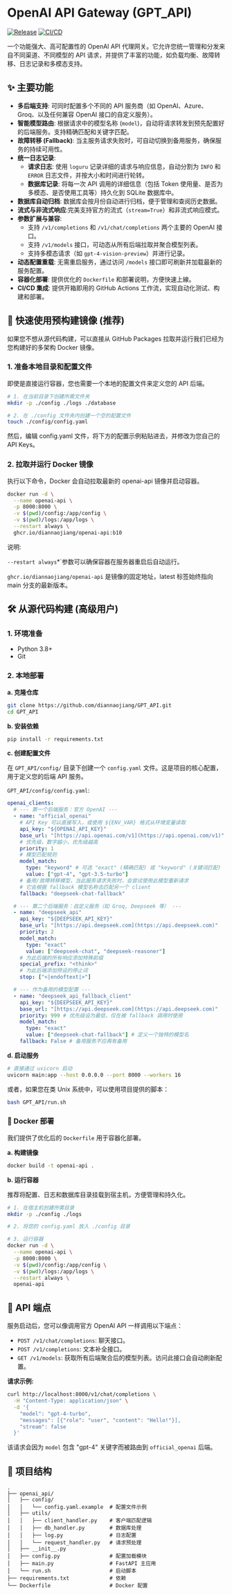 # OpenAI API Gateway (GPT_API)

[![Release](https://img.shields.io/github/v/release/diannaojiang/GPT_API)](https://github.com/diannaojiang/GPT_API/releases) [![CI/CD](https://github.com/diannaojiang/GPT_API/actions/workflows/ci.yml/badge.svg)](https://github.com/diannaojiang/GPT_API/actions/workflows/ci.yml)

一个功能强大、高可配置性的 OpenAI API 代理网关。它允许您统一管理和分发来自不同渠道、不同模型的 API 请求，并提供了丰富的功能，如负载均衡、故障转移、日志记录和多模态支持。

## ✨ 主要功能

- **多后端支持**: 可同时配置多个不同的 API 服务商（如 OpenAI、Azure、Groq、以及任何兼容 OpenAI 接口的自定义服务）。
- **智能模型路由**: 根据请求中的模型名称 (`model`)，自动将请求转发到预先配置好的后端服务。支持精确匹配和关键字匹配。
- **故障转移 (Fallback)**: 当主服务请求失败时，可自动切换到备用服务，确保服务的持续可用性。
- **统一日志记录**:
    - **请求日志**: 使用 `loguru` 记录详细的请求与响应信息，自动分割为 `INFO` 和 `ERROR` 日志文件，并按大小和时间进行轮转。
    - **数据库记录**: 将每一次 API 调用的详细信息（包括 Token 使用量、是否为多模态、是否使用工具等）持久化到 SQLite 数据库中。
- **数据库自动归档**: 数据库会按月份自动进行归档，便于管理和查阅历史数据。
- **流式与非流式响应**:完美支持官方的流式（`stream=True`）和非流式响应模式。
- **参数扩展与兼容**:
    - 支持 `/v1/completions` 和 `/v1/chat/completions` 两个主要的 OpenAI 接口。
    - 支持 `/v1/models` 接口，可动态从所有后端拉取并聚合模型列表。
    - 支持多模态请求（如 `gpt-4-vision-preview`）并进行记录。
- **动态配置重载**: 无需重启服务，通过访问 `/models` 接口即可刷新并加载最新的服务配置。
- **容器化部署**: 提供优化的 `Dockerfile` 和部署说明，方便快速上線。
- **CI/CD 集成**: 提供开箱即用的 GitHub Actions 工作流，实现自动化测试、构建和部署。

## 🚀 快速使用预构建镜像 (推荐)

如果您不想从源代码构建，可以直接从 GitHub Packages 拉取并运行我们已经为您构建好的多架构 Docker 镜像。

### 1. 准备本地目录和配置文件
即使是直接运行容器，您也需要一个本地的配置文件来定义您的 API 后端。

```bash
# 1. 在当前目录下创建所需文件夹
mkdir -p ./config ./logs ./database

# 2. 在 ./config 文件夹内创建一个空的配置文件
touch ./config/config.yaml
```
然后，编辑 config.yaml 文件，将下方的配置示例粘贴进去，并修改为您自己的 API Keys。

### 2. 拉取并运行 Docker 镜像
执行以下命令，Docker 会自动拉取最新的 openai-api 镜像并启动容器。
```bash
docker run -d \
  --name openai-api \
  -p 8000:8000 \
  -v $(pwd)/config:/app/config \
  -v $(pwd)/logs:/app/logs \
  --restart always \
  ghcr.io/diannaojiang/openai-api:b10
```
说明:

`--restart always`*`参数可以确保容器在服务器重启后自动运行。

`ghcr.io/diannaojiang/openai-api` 是镜像的固定地址，latest 标签始终指向 main 分支的最新版本。


## 🛠️ 从源代码构建 (高级用户)

### 1. 环境准备

- Python 3.8+
- Git

### 2. 本地部署

**a. 克隆仓库**
```bash
git clone https://github.com/diannaojiang/GPT_API.git
cd GPT_API
```

**b. 安装依赖**
```bash
pip install -r requirements.txt
```

**c. 创建配置文件**

在 `GPT_API/config/` 目录下创建一个 `config.yaml` 文件。这是项目的核心配置，用于定义您的后端 API 服务。

`GPT_API/config/config.yaml`:
```yaml
openai_clients:
  # --- 第一个后端服务：官方 OpenAI ---
  - name: "official_openai"
    # API Key 可以直接写入，或使用 ${ENV_VAR} 格式从环境变量读取
    api_key: "${OPENAI_API_KEY}"
    base_url: "[https://api.openai.com/v1](https://api.openai.com/v1)"
    # 优先级，数字越小，优先级越高
    priority: 1
    # 模型匹配规则
    model_match:
      type: "keyword" # 可选 "exact" (精确匹配) 或 "keyword" (关键词匹配)
      value: ["gpt-4", "gpt-3.5-turbo"]
    # 备用/故障转移模型，当此服务请求失败时，会尝试使用此模型重新请求
    # 它会根据 fallback 模型名称去匹配另一个 client
    fallback: "deepseek-chat-fallback"

  # --- 第二个后端服务：自定义服务（如 Groq, Deepseek 等） ---
  - name: "deepseek_api"
    api_key: "${DEEPSEEK_API_KEY}"
    base_url: "[https://api.deepseek.com](https://api.deepseek.com)"
    priority: 2
    model_match:
      type: "exact"
      value: ["deepseek-chat", "deepseek-reasoner"]
    # 为此后端的所有响应添加特殊前缀
    special_prefix: "<think>"
    # 为此后端添加预设的停止词
    stop: ["<|endoftext|>"]

  # --- 作为备用的模型配置 ---
  - name: "deepseek_api_fallback_client"
    api_key: "${DEEPSEEK_API_KEY}"
    base_url: "[https://api.deepseek.com](https://api.deepseek.com)"
    priority: 999 # 优先级设为最低，仅在被 fallback 调用时使用
    model_match:
      type: "exact"
      value: ["deepseek-chat-fallback"] # 定义一个独特的模型名
    fallback: False # 备用服务不应再有备用
```

**d. 启动服务**
```bash
# 直接通过 uvicorn 启动
uvicorn main:app --host 0.0.0.0 --port 8000 --workers 16
```
或者，如果您在类 Unix 系统中，可以使用项目提供的脚本：
```bash
bash GPT_API/run.sh
```

### 🐳 Docker 部署

我们提供了优化后的 `Dockerfile` 用于容器化部署。

**a. 构建镜像**
```bash
docker build -t openai-api .
```

**b. 运行容器**

推荐将配置、日志和数据库目录挂载到宿主机，方便管理和持久化。

```bash
# 1. 在宿主机创建所需目录
mkdir -p ./config ./logs

# 2. 将您的 config.yaml 放入 ./config 目录

# 3. 运行容器
docker run -d \
  --name openai-api \
  -p 8000:8000 \
  -v $(pwd)/config:/app/config \
  -v $(pwd)/logs:/app/logs \
  --restart always \
  openai-api
```

## 📖 API 端点

服务启动后，您可以像调用官方 OpenAI API 一样调用以下端点：

- `POST /v1/chat/completions`: 聊天接口。
- `POST /v1/completions`: 文本补全接口。
- `GET /v1/models`: 获取所有后端聚合后的模型列表。访问此接口会自动刷新配置。

**请求示例:**
```bash
curl http://localhost:8000/v1/chat/completions \
  -H "Content-Type: application/json" \
  -d '{
    "model": "gpt-4-turbo",
    "messages": [{"role": "user", "content": "Hello!"}],
    "stream": false
  }'
```
该请求会因为 `model` 包含 "gpt-4" 关键字而被路由到 `official_openai` 后端。

## 📁 项目结构

```
.
├── openai_api/
│   ├── config/
│   │   └── config.yaml.example  # 配置文件示例
│   ├── utils/
│   │   ├── client_handler.py    # 客户端匹配逻辑
│   │   ├── db_handler.py        # 数据库处理
│   │   ├── log.py               # 日志配置
│   │   └── request_handler.py   # 请求预处理
│   ├── __init__.py
│   ├── config.py                # 配置加载模块
│   ├── main.py                  # FastAPI 主应用
│   └── run.sh                   # 启动脚本
├── requirements.txt             # 依赖
└── Dockerfile                   # Docker 配置
```
